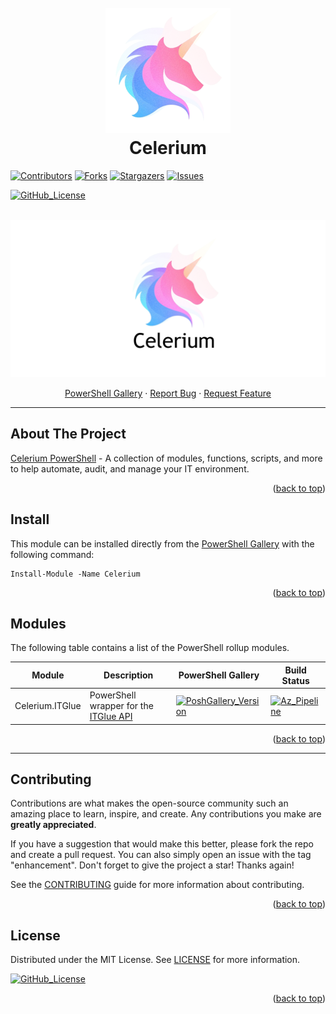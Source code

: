 <h1 align="center">
  <br>
  <a href="https://celerium.org"><img src="https://raw.githubusercontent.com/Celerium/Celerium-PowerShell/refs/heads/main/.github/images/PoSHGallery_PowerShell.png" alt="Celerium" width="200"></a>
  <br>
  Celerium
  <br>
</h1>

[![Contributors][contributors-shield]][contributors-url]
[![Forks][forks-shield]][forks-url]
[![Stargazers][stars-shield]][stars-url]
[![Issues][issues-shield]][issues-url]

[![GitHub_License][GitHub_License-shield]][GitHub_License-url]

<a name="readme-top"></a>

<!-- PROJECT LOGO -->
<br />
<div align="center">
  <a href="https://celerium.org">
    <img src="https://raw.githubusercontent.com/Celerium/Celerium-PowerShell/refs/heads/main/.github/images/Celerium_PoSHGitHub_PowerShell.png" alt="Logo">
  </a>

  <p align="center">
    <a href="https://www.powershellgallery.com/packages/Celerium" target="_blank">PowerShell Gallery</a>
    ·
    <a href="https://github.com/Celerium/Celerium-PowerShell/issues/new/choose" target="_blank">Report Bug</a>
    ·
    <a href="https://github.com/Celerium/Celerium-PowerShell/issues/new/choose" target="_blank">Request Feature</a>
  </p>
</div>

---

## About The Project

[Celerium PowerShell](https://celerium.org/) - A collection of modules, functions, scripts, and more to help automate, audit, and manage your IT environment.

<p align="right">(<a href="#readme-top">back to top</a>)</p>

## Install

This module can be installed directly from the [PowerShell Gallery](https://www.powershellgallery.com/packages/Celerium) with the following command:

```posh
Install-Module -Name Celerium
```

<p align="right">(<a href="#readme-top">back to top</a>)</p>

## Modules

The following table contains a list of the PowerShell rollup modules.

| Module        | Description                                                   | PowerShell Gallery                                                            | Build Status                                   |
|---------------|---------------------------------------------------------------|-------------------------------------------------------------------------------|-------------------------------------------------------|
|Celerium.ITGlue| PowerShell wrapper for the [ITGlue API](https://api.itglue.com/developer) | [![PoshGallery_Version][PoshGallery_Version-shield-Celerium.ITGlue]][PoshGallery_Version-url-Celerium.ITGlue] | [![Az_Pipeline][Az_Pipeline-shield-Celerium.ITGlue]][Az_Pipeline-url-Celerium.ITGlue] |

<p align="right">(<a href="#readme-top">back to top</a>)</p>

---

## Contributing

Contributions are what makes the open-source community such an amazing place to learn, inspire, and create. Any contributions you make are **greatly appreciated**.

If you have a suggestion that would make this better, please fork the repo and create a pull request. You can also simply open an issue with the tag "enhancement".
Don't forget to give the project a star! Thanks again!

See the [CONTRIBUTING](https://github.com/Celerium/Celerium-PowerShell/blob/master/.github/CONTRIBUTING.md) guide for more information about contributing.

<p align="right">(<a href="#readme-top">back to top</a>)</p>

## License

Distributed under the MIT License. See [LICENSE](https://github.com/Celerium/Celerium-PowerShell/blob/master/LICENSE) for more information.

[![GitHub_License][GitHub_License-shield]][GitHub_License-url]

<p align="right">(<a href="#readme-top">back to top</a>)</p>

<!-- MARKDOWN LINKS & IMAGES -->
<!-- https://www.markdownguide.org/basic-syntax/#reference-style-links -->

[Az_Pipeline-shield-Celerium.ITGlue]:               https://img.shields.io/azure-devops/build/AzCelerium/Celerium.ITGlue/12?style=for-the-badge&label=DevOps_Build
[Az_Pipeline-url-Celerium.ITGlue]:                  https://dev.azure.com/AzCelerium/Celerium.ITGlue/_build?definitionId=12

[PoshGallery_Version-shield-Celerium.ITGlue]:       https://img.shields.io/powershellgallery/v/Celerium.ITGlue?include_prereleases&style=for-the-badge
[PoshGallery_Version-url-Celerium.ITGlue]:          https://img.shields.io/powershellgallery/v/Celerium.ITGlue?include_prereleases&style=for-the-badge

[GitHub_License-shield]:            https://img.shields.io/github/license/Celerium/Celerium-PowerShell?style=for-the-badge
[GitHub_License-url]:               https://github.com/Celerium/Celerium-PowerShell/blob/master/LICENSE

[contributors-shield]:              https://img.shields.io/github/contributors/Celerium/Celerium-PowerShell?style=for-the-badge
[contributors-url]:                 https://github.com/Celerium/Celerium-PowerShell/graphs/contributors

[forks-shield]:                     https://img.shields.io/github/forks/Celerium/Celerium-PowerShell?style=for-the-badge
[forks-url]:                        https://github.com/Celerium/Celerium-PowerShell/network/members

[stars-shield]:                     https://img.shields.io/github/stars/Celerium/Celerium-PowerShell?style=for-the-badge
[stars-url]:                        https://github.com/Celerium/Celerium-PowerShell/stargazers

[issues-shield]:                    https://img.shields.io/github/issues/Celerium/Celerium-PowerShell?style=for-the-badge
[issues-url]:                       https://github.com/Celerium/Celerium-PowerShell/issues
